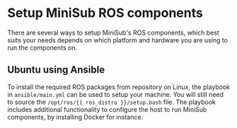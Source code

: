 # Setup MiniSub ROS components

There are several ways to setup MiniSub's ROS components, which best suits your needs depends on which platform and hardware you are using to run the components on.

## Ubuntu using Ansible

To install the required ROS packages from repository on Linux, the playbook in `ansible/main.yml` can be used to setup your machine. You will still need to source the `/opt/ros/{{ ros_distro }}/setup.bash` file. The playbook includes additional functionality to configure the host to run MiniSub components, by installing Docker for instance.